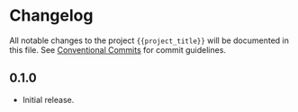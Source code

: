 # Changelog

All notable changes to the project `{{project_title}}` will be documented in this file.
See [Conventional Commits](https://conventionalcommits.org) for commit guidelines.

## 0.1.0

- Initial release.
